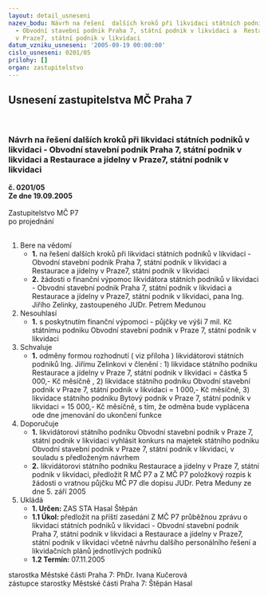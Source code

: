 ```yaml
---
layout: detail_usneseni
nazev_bodu: Návrh na řešení  dalších kroků při likvidaci státních podniků v likvidaci
  - Obvodní stavební podnik Praha 7, státní podnik v likvidaci a  Restaurace a jídelny
  v Praze7, státní podnik v likvidaci
datum_vzniku_usneseni: '2005-09-19 00:00:00'
cislo_usneseni: 0201/05
prilohy: []
organ: zastupitelstvo
---
```

<div id="ucUsn_pList" class="usn">
	<span><h2>Usnesení zastupitelstva MČ Praha 7 </h2>
<br></span><div class="standBody">
<span><h3>Návrh na řešení  dalších kroků při likvidaci státních podniků v likvidaci - Obvodní stavební podnik Praha 7, státní podnik v likvidaci a  Restaurace a jídelny v Praze7, státní podnik v likvidaci</h3></span><div class="center">
		<strong>č. 0201/05</strong><br>
	</div>
<div class="center">
		<strong>Ze dne 19.09.2005</strong><br><br>
	</div>Zastupitelstvo MČ P7<br> po projednání<br><br><ol>
<li>Bere na vědomí<ul>
<li>
<strong>1.</strong> na řešení  dalších kroků při likvidaci státních podniků v likvidaci - Obvodní stavební podnik Praha 7, státní podnik v likvidaci a  Restaurace a jídelny v Praze7, státní podnik v likvidaci</li>
<li>
<strong>2.</strong> žádosti o finanční výpomoc likvidátora státních podniků v likvidaci  - Obvodní stavební podnik Praha 7, státní podnik v likvidaci a  Restaurace a jídelny v Praze7, státní podnik v likvidaci, pana Ing. Jiřího Zelinky, zastoupeného JUDr. Petrem Medunou</li>
</ul>
</li>
<li>Nesouhlasí<ul><li>
<strong>1.</strong> s poskytnutím finanční výpomoci - půjčky ve výši 7 mil. Kč státnímu podniku Obvodní stavební podnik v Praze 7, státní podnik v likvidaci</li></ul>
</li>
<li>Schvaluje<ul><li>
<strong>1.</strong> odměny formou rozhodnutí ( viz příloha )  likvidátorovi státních podniků Ing. Jiřímu Zelinkovi v členění : 1) likvidace státního podniku Restaurace a jídelny v Praze 7, státní podnik v likvidaci = částka 5 000,- Kč měsíčně , 2) likvidace státního podniku Obvodní stavební podnik v Praze 7, státní podnik v likvidaci =  1 000,- Kč měsíčně,  3) likvidace státního podniku Bytový podnik v Praze 7, státní podnik v likvidaci   = 15 000,- Kč měsíčně, s tím, že odměna bude vyplácena ode dne jmenování do ukončení funkce</li></ul>
</li>
<li>Doporučuje<ul>
<li>
<strong>1.</strong> likvidátorovi státního podniku  Obvodní stavební podnik v Praze 7, státní podnik v likvidaci  vyhlásit konkurs na majetek státního podniku Obvodní stavební podnik v Praze 7, státní podnik v likvidaci, v souladu s předloženým návrhem</li>
<li>
<strong>2.</strong> likvidátorovi státního podniku Restaurace a jídelny v Praze 7, státní podnik v likvidaci, předložit  R MČ P7 a Z MČ P7 položkový rozpis k žádosti o vratnou půjčku MČ P7 dle dopisu  JUDr. Petra Meduny ze dne 5. září 2005</li>
</ul>
</li>
<li>Ukládá<ul>
<li>
<strong>1. Určen: </strong>ZAS STA Hasal Štěpán</li>
<li>
<strong>1.1 Úkol: </strong>předložit na příští zasedání Z MČ P7  průběžnou zprávu o likvidaci státních podniků v likvidaci - Obvodní stavební podnik Praha 7, státní podnik v likvidaci a  Restaurace a jídelny v Praze7, státní podnik v likvidaci včetně návrhu dalšího personálního řešení a likvidačních plánů jednotlivých podniků </li>
<li>
<strong>1.2 Termín: </strong>07.11.2005</li>
</ul>
</li>
</ol>starostka Městské části Praha 7: PhDr. Ivana Kučerová<br>zástupce starostky Městské části Praha 7: Štěpán Hasal
</div>
</div>